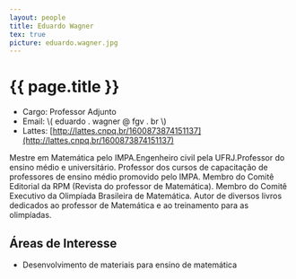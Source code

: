 ```yaml
---
layout: people
title: Eduardo Wagner
tex: true
picture: eduardo.wagner.jpg
---
```


# {{ page.title }}

- Cargo: Professor Adjunto
- Email: \\( eduardo . wagner @ fgv . br \\)
- Lattes: [http://lattes.cnpq.br/1600873874151137](http://lattes.cnpq.br/1600873874151137)

Mestre em Matemática pelo IMPA.Engenheiro civil pela UFRJ.Professor do
ensino médio e universitário. Professor dos cursos de capacitação de
professores de ensino médio promovido pelo IMPA. Membro do Comitê
Editorial da RPM (Revista do professor de Matemática). Membro do
Comitê Executivo da Olimpíada Brasileira de Matemática. Autor de
diversos livros dedicados ao professor de Matemática e ao treinamento
para as olimpíadas.

## Áreas de Interesse

- Desenvolvimento de materiais para ensino de matemática


 

